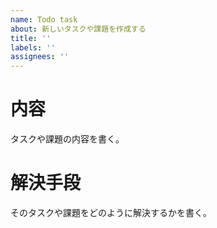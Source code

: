```yaml
---
name: Todo task
about: 新しいタスクや課題を作成する
title: ''
labels: ''
assignees: ''
---
```


# 内容

タスクや課題の内容を書く。

# 解決手段

そのタスクや課題をどのように解決するかを書く。
